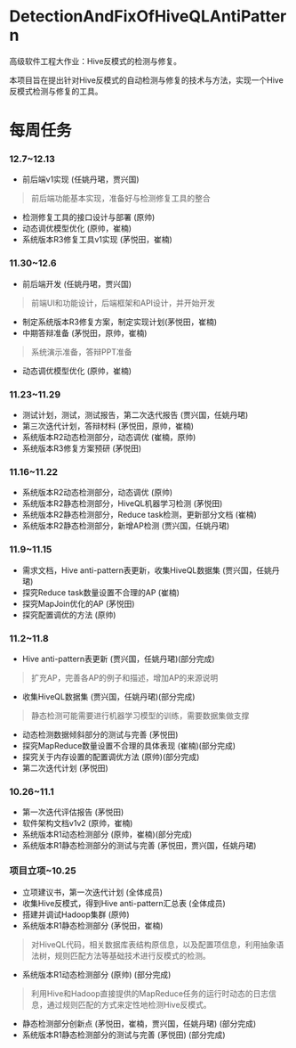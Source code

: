 # DetectionAndFixOfHiveQLAntiPattern
高级软件工程大作业：Hive反模式的检测与修复。

本项目旨在提出针对Hive反模式的自动检测与修复的技术与方法，实现一个Hive反模式检测与修复的工具。
# 每周任务
### 12.7~12.13
* 前后端v1实现 (任姚丹珺，贾兴国)
> 前后端功能基本实现，准备好与检测修复工具的整合
* 检测修复工具的接口设计与部署 (原帅)
* 动态调优模型优化 (原帅，崔楠)
* 系统版本R3修复工具v1实现 (茅悦田，崔楠)
### 11.30~12.6
* 前后端开发 (任姚丹珺，贾兴国)
> 前端UI和功能设计，后端框架和API设计，并开始开发
* 制定系统版本R3修复方案，制定实现计划(茅悦田，崔楠)
* 中期答辩准备 (茅悦田，原帅，崔楠)
> 系统演示准备，答辩PPT准备
* 动态调优模型优化 (原帅，崔楠)

### 11.23~11.29
* 测试计划，测试，测试报告，第二次迭代报告 (贾兴国，任姚丹珺)
* 第三次迭代计划，答辩材料 (茅悦田，原帅，崔楠)
* 系统版本R2动态检测部分，动态调优 (崔楠，原帅)
* 系统版本R3修复方案预研 (茅悦田)
### 11.16~11.22
* 系统版本R2动态检测部分，动态调优 (原帅)
* 系统版本R2静态检测部分，HiveQL机器学习检测 (茅悦田)
* 系统版本R2静态检测部分，Reduce task检测，更新部分文档 (崔楠)
* 系统版本R2静态检测部分，新增AP检测 (贾兴国，任姚丹珺)
### 11.9~11.15
* 需求文档，Hive anti-pattern表更新，收集HiveQL数据集 (贾兴国，任姚丹珺)
* 探究Reduce task数量设置不合理的AP (崔楠)
* 探究MapJoin优化的AP (茅悦田)
* 探究配置调优的方法 (原帅)
### 11.2~11.8
* Hive anti-pattern表更新 (贾兴国，任姚丹珺)(部分完成)
> 扩充AP，完善各AP的例子和描述，增加AP的来源说明
* 收集HiveQL数据集 (贾兴国，任姚丹珺)(部分完成)
> 静态检测可能需要进行机器学习模型的训练，需要数据集做支撑
* 动态检测数据倾斜部分的测试与完善 (茅悦田)
* 探究MapReduce数量设置不合理的具体表现 (崔楠)(部分完成)
* 探究关于内存设置的配置调优方法 (原帅)(部分完成)
* 第二次迭代计划 (茅悦田)
### 10.26~11.1
* 第一次迭代评估报告 (茅悦田)
* 软件架构文档v1v2 (原帅，崔楠)
* 系统版本R1动态检测部分 (原帅，崔楠)(部分完成)
* 系统版本R1静态检测部分的测试与完善 (茅悦田，贾兴国，任姚丹珺)
### 项目立项~10.25
* 立项建议书，第一次迭代计划 (全体成员)
* 收集Hive反模式，得到Hive anti-pattern汇总表 (全体成员)
* 搭建并调试Hadoop集群 (原帅)
* 系统版本R1静态检测部分 (茅悦田，崔楠)
> 对HiveQL代码，相关数据库表结构原信息，以及配置项信息，利用抽象语法树，规则匹配方法等基础技术进行反模式的检测。
* 系统版本R1动态检测部分 (原帅) (部分完成)
> 利用Hive和Hadoop直接提供的MapReduce任务的运行时动态的日志信息，通过规则匹配的方式来定性地检测Hive反模式。
* 静态检测部分创新点 (茅悦田，崔楠，贾兴国，任姚丹珺) (部分完成)
* 系统版本R1静态检测部分的测试与完善 (茅悦田) (部分完成)

